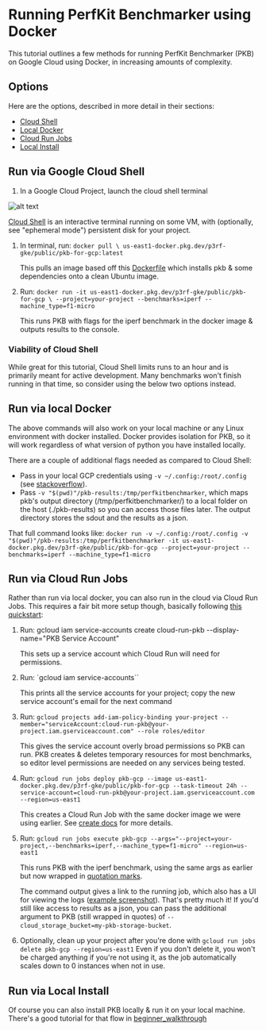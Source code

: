 # Running PerfKit Benchmarker using Docker

This tutorial outlines a few methods for running PerfKit Benchmarker (PKB) on
Google Cloud using Docker, in increasing amounts of complexity.

## Options

Here are the options, described in more detail in their sections:

-   [Cloud Shell](#run-via-google-cloud-shell)
-   [Local Docker](#run-via-local-docker)
-   [Cloud Run Jobs](#run-via-cloud-run-jobs)
-   [Local Install](#run-via-local-install)

## Run via Google Cloud Shell

1.  In a Google Cloud Project, launch the cloud shell terminal

![alt text](../beginner_walkthrough/img/cloud_shell_icon.png "Cloud Shell Icon")

[Cloud Shell](https://cloud.google.com/shell) is an interactive terminal running
on some VM, with (optionally, see "ephemeral mode") persistent disk for your
project.

1.  In terminal, run: `docker pull \
    us-east1-docker.pkg.dev/p3rf-gke/public/pkb-for-gcp:latest`

    This pulls an image based off this [Dockerfile](pkb_for_gcp/Dockerfile)
    which installs pkb & some dependencies onto a clean Ubuntu image.

1.  Run: `docker run -it us-east1-docker.pkg.dev/p3rf-gke/public/pkb-for-gcp \
    --project=your-project --benchmarks=iperf --machine_type=f1-micro`

    This runs PKB with flags for the iperf benchmark in the docker image &
    outputs results to the console.

### Viability of Cloud Shell

While great for this tutorial, Cloud Shell limits runs to an hour and is
primarily meant for active development. Many benchmarks won't finish running in
that time, so consider using the below two options instead.

## Run via local Docker

The above commands will also work on your local machine or any Linux environment
with docker installed. Docker provides isolation for PKB, so it will work
regardless of what version of python you have installed locally.

There are a couple of additional flags needed as compared to Cloud Shell:

-   Pass in your local GCP credentials using `-v ~/.config:/root/.config` (see
    [stackoverflow](https://stackoverflow.com/questions/38938216/pass-google-default-application-credentials-in-local-docker-run)).
-   Pass `-v "$(pwd)"/pkb-results:/tmp/perfkitbenchmarker`, which maps pkb's
    output directory (/tmp/perfkitbenchmarker/) to a local folder on the host
    (./pkb-results) so you can access those files later. The output directory
    stores the sdout and the results as a json.

That full command looks like: `docker run -v ~/.config:/root/.config -v
"$(pwd)"/pkb-results:/tmp/perfkitbenchmarker -it
us-east1-docker.pkg.dev/p3rf-gke/public/pkb-for-gcp --project=your-project
--benchmarks=iperf --machine_type=f1-micro`

## Run via Cloud Run Jobs

Rather than run via local docker, you can also run in the cloud via Cloud Run
Jobs. This requires a fair bit more setup though, basically following
[this quickstart](https://cloud.google.com/run/docs/quickstarts/jobs/create-execute):

1.  Run: gcloud iam service-accounts create cloud-run-pkb --display-name="PKB
    Service Account"

    This sets up a service account which Cloud Run will need for permissions.

1.  Run: `gcloud iam service-accounts``

    This prints all the service accounts for your project; copy the new service
    account's email for the next command

1.  Run: `gcloud projects add-iam-policy-binding your-project
    --member="serviceAccount:cloud-run-pkb@your-project.iam.gserviceaccount.com"
    --role roles/editor`

    This gives the service account overly broad permissions so PKB can run. PKB
    creates & deletes temporary resources for most benchmarks, so editor level
    permissions are needed on any services being tested.

1.  Run: `gcloud run jobs deploy pkb-gcp --image
    us-east1-docker.pkg.dev/p3rf-gke/public/pkb-for-gcp --task-timeout 24h
    --service-account=cloud-run-pkb@your-project.iam.gserviceaccount.com
    --region=us-east1`

    This creates a Cloud Run Job with the same docker image we were using
    earlier. See [create docs](https://cloud.google.com/run/docs/create-jobs)
    for more details.

1.  Run: `gcloud run jobs execute pkb-gcp
    --args="--project=your-project,--benchmarks=iperf,--machine_type=f1-micro"
    --region=us-east1`

    This runs PKB with the iperf benchmark, using the same args as earlier but
    now wrapped in
    [quotation marks](https://cloud.google.com/run/docs/configuring/services/containers#equals-commas-in-args).

    The command output gives a link to the running job, which also has a UI for
    viewing the logs ([example screenshot](imgs/run_logs.png)). That's pretty
    much it! If you'd still like access to results as a json, you can pass the
    additional argument to PKB (still wrapped in quotes) of
    `--cloud_storage_bucket=my-pkb-storage-bucket`.

1.  Optionally, clean up your project after you're done with `gcloud run jobs
    delete pkb-gcp --region=us-east1` Even if you don't delete it, you won't be
    charged anything if you're not using it, as the job automatically scales
    down to 0 instances when not in use.

## Run via Local Install

Of course you can also install PKB locally & run it on your local machine.
There's a good tutorial for that flow in
[beginner_walkthrough](https://github.com/GoogleCloudPlatform/PerfKitBenchmarker/tree/master/tutorials/beginner_walkthrough)
